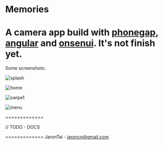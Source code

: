 Memories
=============

A camera app build with [phonegap](http://phonegap.com/), [angular](http://angularjs.org/) and [onsenui](http://onsenui.io/). 
It's not finish yet.
=============

Some screenshots:

![splash](https://raw2.github.com/jarontai/memories/master/screenshots/splash.jpg)

![home](https://raw2.github.com/jarontai/memories/master/screenshots/home.jpg)

![swipe1](https://raw2.github.com/jarontai/memories/master/screenshots/swipe.jpg)

![menu](https://raw2.github.com/jarontai/memories/master/screenshots/menu.jpg)


=============

// TODO - DOCS

=============
JaronTai - jaroncn@gmail.com

